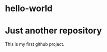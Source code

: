 # hello-world
Just another repository
=============================

This is my first github project.
